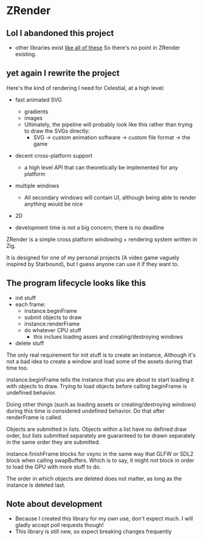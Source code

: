 # ZRender

## Lol I abandoned this project
- other libraries exist [like all of these](https://github.com/raizam/gamedev_libraries) So there's no point in ZRender existing.

## yet again I rewrite the project
Here's the kind of rendering I need for Celestial, at a high level:
- fast animated SVG
    - gradients
    - images
    - Ultimately, the pipeline will probably look like this rather than trying to draw the SVGs directly:
        - SVG -> custom animation software -> custom file format -> the game

- decent cross-platform support
    - a high level API that can theoretically be implemented for any platform
- multiple windows
    - All secondary windows will contain UI, although being able to render anything would be nice
- 2D
- development time is not a big concern; there is no deadline

ZRender is a simple cross platform windowing + rendering system written in Zig.

It is designed for one of my personal projects (A video game vaguely inspired by Starbound), but I guess anyone can use it if they want to.

## The program lifecycle looks like this
- init stuff
- each frame:
    - instance.beginFrame
    - submit objects to draw
    - instance.renderFrame
    - do whatever CPU stuff
        - this inclues loading asses and creating/destroying windows
- delete stuff

The only real requirement for init stuff is to create an instance,
Although it's not a bad idea to create a window and load some of the assets during that time too.

instance.beginFrame tells the instance that you are about to start loading it with objects to draw.
Trying to load objects before calling beginFrame is undefined behavior.

Doing other things (such as loading assets or creating/destroying windows) during this time is considered undefined behavior. Do that after renderFrame is called.

Objects are submitted in lists. Objects within a list have no defined draw order, but lists submitted separately are guaranteed to be drawn separately in the same order they are submitted.

instance.finishFrame blocks for vsync in the same way that GLFW or SDL2 block when calling swapBuffers. Which is to say, it might *not* block in order to load the GPU with more stuff to do.

The order in which objects are deleted does not matter, as long as the instance is deleted last.

## Note about development
- Because I created this library for my own use, don't expect much. I will gladly accept poll requests though!
- This library is still new, so expect breaking changes frequently
<!--
Supported platforms:
- Windows (untested at the moment, but it almost certainly works perfectly)
- Linux (in theory any unix-like with SDL2 and at least one of the supported APIS should work)

Backends:
- OpenGL 4.6
- Mock - it just prints out the functions that are called, and returns plausible values. It's used for testing.

Runtime dependencies:
- SDL2 (It also needs to be available at compile time so the executable can be linked against it)
- OpenGL 4.6

Compile time dependencies:
- Zig 0.12.0-dev.1819+5c1428ea9 (doesn't need to be in path, just used to run the build.zig)

Notes about documentation:
- All methods must be called from the main thread, unless explicitly stated otherwise
- Documentation is sparse at the moment, as the library is still fresh and documentation is not yet written

Notes about development:
- Because I created this library for my own use, don't expect much. I will gladly accept poll requests though!
- This library is still new, so expect breaking changes frequently

Platforms I want to support in the near future
- Macos
    - Requries Metal backend
- BSD (This likely already works, I just don't want to bother testing it and actually making sure it works)

Platforms I want to support in the far future:
- Andriod
- IOS
- Playstation 4, 5, maybe PS3???
    - Might require another backend, needs research
- XBox
    - I imagine XBOX supports Vulkan, but if not a DirectX backend probably won't be too dificult
- Nintendo switch (If I'm not mistaken, the Nintendo switch OS is basically just a modified version of Andriod)
- any other modern-ish game consoles
- WebGL (If WebGPU catches on, then webGL will be pointless to support)
    - Compiling Zig code for Emscripten is still a bit of a mess at the moment, hopefully that changes soon.
- WebGPU

Features that might get added in the future:
- ability to retrieve platform-specific handles for users who need to use native APIS
- custom file loading through callbacks (defaults to normal file system)
- support for as many asset formats as possible (as well as custom ones for maximum efficiency)
    - stbImage
    - Assimp
    - Loading SVG as a list of DrawObjects
- Custom shaders
- thread safe / asynchronous alternatives for most existing functions
- submit an entire list to a window instead of individual draw objects
- animation
    - joints / bones / armature / whatever the heck that is even called anymore
    - vertex animation textures

Backends I want to implement in the future:
- OpenGL 3.3 for legacy systems
- OpenGL 2.1 for extremely legacy systems
- Vulkan
- Metal
- OpenGL ES (for webgl)
- If SDL2's renderer is up to the task, a backed that exclusively uses that might be worth doing
- Validation layer
    - Similar concept to Vulkan's validation layers, but instead of being a shared library loaded between the app and the driver, it's just a ZRender backend that verifies valid usage of ZRender, then forwards the functions to another backend.
- Zero dependency software renderer
    - Not sure how the rendered frames would be displayed though.
- WebGPU

 -->
